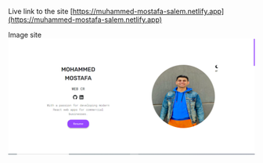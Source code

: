 Live link to the site
[https://muhammed-mostafa-salem.netlify.app](https://muhammed-mostafa-salem.netlify.app)

Image site
![Image site](/src/assets/images/img-site.png)